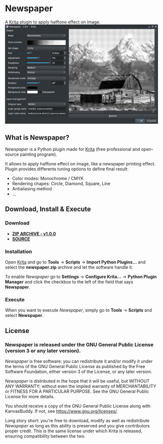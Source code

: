 # Newspaper

A [Krita](https://krita.org/en) plugin to apply halftone effect on image.
![Example](https://github.com/Grum999/Newspaper/raw/master/newspaper/newspaper/newspaper.jpg)

## What is Newspaper?
*Newspaper* is a Python plugin made for [Krita](https://krita.org) (free professional and open-source painting program).

It allows to apply halftone effect on image, like a newspaper printing effect.
Plugin provides differents tuning options to define final result:
- Color modes: Monochrome / CMYK
- Rendering chapes: Circle, Diamond, Square, Line
- Antialiasing method
- ...


## Download, Install & Execute

### Download
+ **[ZIP ARCHIVE - v1.0.0](https://github.com/Grum999/Newspaper/releases/download/V1.0.0/newspaper.zip)**
+ **[SOURCE](https://github.com/Grum999/Newspaper)**


### Installation

Open [Krita](https://krita.org) and go to **Tools** -> **Scripts** -> **Import Python Plugins...** and select the **newspaper.zip** archive and let the software handle it.

To enable *Newspaper* go to **Settings** -> **Configure Krita...** -> **Python Plugin Manager** and click the checkbox to the left of the field that says **Newspaper**.

### Execute
When you want to execute *Newspaper*, simply go to **Tools** -> **Scripts** and select **Newspaper**.


## License

### Newspaper is released under the GNU General Public License (version 3 or any later version).

*Newspaper* is free software: you can redistribute it and/or modify it under the terms of the GNU General Public License as published by the Free Software Foundation, either version 3 of the License, or any later version.

*Newspaper* is distributed in the hope that it will be useful, but WITHOUT ANY WARRANTY; without even the implied warranty of MERCHANTABILITY or FITNESS FOR A PARTICULAR PURPOSE. See the GNU General Public License for more details.

You should receive a copy of the GNU General Public License along with KanvasBuddy. If not, see <https://www.gnu.org/licenses/>.


Long story short: you're free to download, modify as well as redistribute *Newspaper* as long as this ability is preserved and you give contributors proper credit. This is the same license under which Krita is released, ensuring compatibility between the two.
